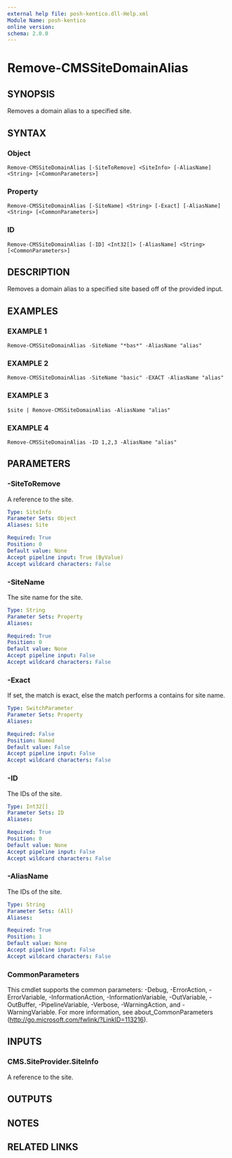 ```yaml
---
external help file: posh-kentico.dll-Help.xml
Module Name: posh-kentico
online version:
schema: 2.0.0
---
```


# Remove-CMSSiteDomainAlias

## SYNOPSIS
Removes a domain alias to a specified site.

## SYNTAX

### Object
```
Remove-CMSSiteDomainAlias [-SiteToRemove] <SiteInfo> [-AliasName] <String> [<CommonParameters>]
```

### Property
```
Remove-CMSSiteDomainAlias [-SiteName] <String> [-Exact] [-AliasName] <String> [<CommonParameters>]
```

### ID
```
Remove-CMSSiteDomainAlias [-ID] <Int32[]> [-AliasName] <String> [<CommonParameters>]
```

## DESCRIPTION
Removes a domain alias to a specified site based off of the provided input.

## EXAMPLES

### EXAMPLE 1
```
Remove-CMSSiteDomainAlias -SiteName "*bas*" -AliasName "alias"
```

### EXAMPLE 2
```
Remove-CMSSiteDomainAlias -SiteName "basic" -EXACT -AliasName "alias"
```

### EXAMPLE 3
```
$site | Remove-CMSSiteDomainAlias -AliasName "alias"
```

### EXAMPLE 4
```
Remove-CMSSiteDomainAlias -ID 1,2,3 -AliasName "alias"
```

## PARAMETERS

### -SiteToRemove
A reference to the site.

```yaml
Type: SiteInfo
Parameter Sets: Object
Aliases: Site

Required: True
Position: 0
Default value: None
Accept pipeline input: True (ByValue)
Accept wildcard characters: False
```

### -SiteName
The site name for the site.

```yaml
Type: String
Parameter Sets: Property
Aliases:

Required: True
Position: 0
Default value: None
Accept pipeline input: False
Accept wildcard characters: False
```

### -Exact
If set, the match is exact, else the match performs a contains for site name.

```yaml
Type: SwitchParameter
Parameter Sets: Property
Aliases:

Required: False
Position: Named
Default value: False
Accept pipeline input: False
Accept wildcard characters: False
```

### -ID
The IDs of the site.

```yaml
Type: Int32[]
Parameter Sets: ID
Aliases:

Required: True
Position: 0
Default value: None
Accept pipeline input: False
Accept wildcard characters: False
```

### -AliasName
The IDs of the site.

```yaml
Type: String
Parameter Sets: (All)
Aliases:

Required: True
Position: 1
Default value: None
Accept pipeline input: False
Accept wildcard characters: False
```

### CommonParameters
This cmdlet supports the common parameters: -Debug, -ErrorAction, -ErrorVariable, -InformationAction, -InformationVariable, -OutVariable, -OutBuffer, -PipelineVariable, -Verbose, -WarningAction, and -WarningVariable.
For more information, see about_CommonParameters (http://go.microsoft.com/fwlink/?LinkID=113216).

## INPUTS

### CMS.SiteProvider.SiteInfo
A reference to the site.

## OUTPUTS

## NOTES

## RELATED LINKS
